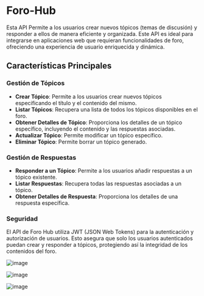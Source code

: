 # Foro-Hub

Esta API Permite a los usuarios crear nuevos tópicos (temas de discusión) y responder a ellos de manera eficiente y organizada.
Este API es ideal para integrarse en aplicaciones web que requieran funcionalidades de foro,
ofreciendo una experiencia de usuario enriquecida y dinámica.

## Características Principales

### Gestión de Tópicos

- **Crear Tópico**: Permite a los usuarios crear nuevos tópicos especificando el título y el contenido del mismo.
- **Listar Tópicos**: Recupera una lista de todos los tópicos disponibles en el foro.
- **Obtener Detalles de Tópico**: Proporciona los detalles de un tópico específico, incluyendo el contenido y las respuestas asociadas.
- **Actualizar Tópico**: Permite modificar un tópico específico.
- **Eliminar Tópico**: Permite borrar un tópico generado.

### Gestión de Respuestas

- **Responder a un Tópico**: Permite a los usuarios añadir respuestas a un tópico existente.
- **Listar Respuestas**: Recupera todas las respuestas asociadas a un tópico.
- **Obtener Detalles de Respuesta**: Proporciona los detalles de una respuesta específica.

### Seguridad

El API de Foro Hub utiliza JWT (JSON Web Tokens) para la autenticación y autorización de usuarios.
Esto asegura que solo los usuarios autenticados puedan crear y responder a tópicos, protegiendo así la integridad de los contenidos del foro.


![image](https://github.com/user-attachments/assets/3fd4603d-cb3d-4cb4-a8be-12b55b70a4ac)

![image](https://github.com/user-attachments/assets/70b3e0ae-bb6a-4bb5-9220-9d909bd4f361)

![image](https://github.com/user-attachments/assets/d9ff5db5-d16d-424e-b500-4d2f6bf5993f)










